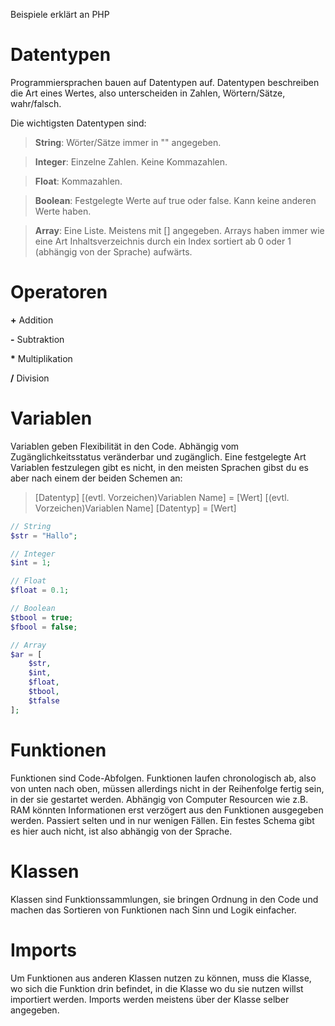 Beispiele erklärt an PHP

# Datentypen

Programmiersprachen bauen auf Datentypen auf. Datentypen beschreiben die Art eines Wertes, also unterscheiden in Zahlen, Wörtern/Sätze, wahr/falsch.

Die wichtigsten Datentypen sind:
> **String**: Wörter/Sätze immer in "" angegeben.

> **Integer**: Einzelne Zahlen. Keine Kommazahlen.

> **Float**: Kommazahlen.

> **Boolean**: Festgelegte Werte auf true oder false. Kann keine anderen Werte haben.

> **Array**: Eine Liste. Meistens mit [] angegeben. Arrays haben immer wie eine Art Inhaltsverzeichnis durch ein Index sortiert ab 0 oder 1 (abhängig von der Sprache) aufwärts.

# Operatoren

**+** Addition

**-** Subtraktion

**\*** Multiplikation

**/** Division

# Variablen

Variablen geben Flexibilität in den Code. Abhängig vom Zugänglichkeitsstatus veränderbar und zugänglich. Eine festgelegte Art Variablen festzulegen gibt es nicht, in den meisten Sprachen gibst du es aber nach einem der beiden Schemen an:

> [Datentyp] [(evtl. Vorzeichen)Variablen Name] = [Wert]
> [(evtl. Vorzeichen)Variablen Name] [Datentyp] = [Wert]

```php
// String
$str = "Hallo";

// Integer
$int = 1;

// Float
$float = 0.1;

// Boolean
$tbool = true;
$fbool = false;

// Array
$ar = [
    $str,
    $int,
    $float,
    $tbool,
    $tfalse
];
```

# Funktionen

Funktionen sind Code-Abfolgen. Funktionen laufen chronologisch ab, also von unten nach oben, müssen allerdings nicht in der Reihenfolge fertig sein, in der sie gestartet werden. Abhängig von Computer Resourcen wie z.B. RAM könnten Informationen erst verzögert aus den Funktionen ausgegeben werden. Passiert selten und in nur wenigen Fällen. Ein festes Schema gibt es hier auch nicht, ist also abhängig von der Sprache.

# Klassen

Klassen sind Funktionssammlungen, sie bringen Ordnung in den Code und machen das Sortieren von Funktionen nach Sinn und Logik einfacher.

# Imports

Um Funktionen aus anderen Klassen nutzen zu können, muss die Klasse, wo sich die Funktion drin befindet, in die Klasse wo du sie nutzen willst importiert werden. Imports werden meistens über der Klasse selber angegeben.